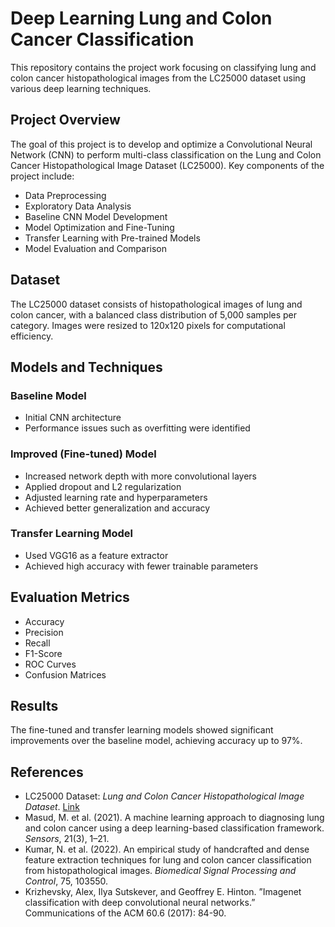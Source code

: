# Deep Learning Lung and Colon Cancer Classification

This repository contains the project work focusing on classifying lung and colon cancer histopathological images from the LC25000 dataset using various deep learning techniques.

## Project Overview

The goal of this project is to develop and optimize a Convolutional Neural Network (CNN) to perform multi-class classification on the Lung and Colon Cancer Histopathological Image Dataset (LC25000). Key components of the project include:

- Data Preprocessing
- Exploratory Data Analysis
- Baseline CNN Model Development
- Model Optimization and Fine-Tuning
- Transfer Learning with Pre-trained Models
- Model Evaluation and Comparison

## Dataset

The LC25000 dataset consists of histopathological images of lung and colon cancer, with a balanced class distribution of 5,000 samples per category. Images were resized to 120x120 pixels for computational efficiency.

## Models and Techniques

### Baseline Model

- Initial CNN architecture
- Performance issues such as overfitting were identified

### Improved (Fine-tuned) Model

- Increased network depth with more convolutional layers
- Applied dropout and L2 regularization
- Adjusted learning rate and hyperparameters
- Achieved better generalization and accuracy

### Transfer Learning Model

- Used VGG16 as a feature extractor
- Achieved high accuracy with fewer trainable parameters

## Evaluation Metrics

- Accuracy
- Precision
- Recall
- F1-Score
- ROC Curves
- Confusion Matrices

## Results

The fine-tuned and transfer learning models showed significant improvements over the baseline model, achieving accuracy up to 97%.

## References

- LC25000 Dataset: *Lung and Colon Cancer Histopathological Image Dataset*. [Link](https://github.com/tampapath/lung_colon_image_set/)
- Masud, M. et al. (2021). A machine learning approach to diagnosing lung and colon cancer using a deep learning-based classification framework. *Sensors*, 21(3), 1–21. 
- Kumar, N. et al. (2022). An empirical study of handcrafted and dense feature extraction techniques for lung and colon cancer classification from histopathological images. *Biomedical Signal Processing and Control*, 75, 103550.
- Krizhevsky, Alex, Ilya Sutskever, and Geoffrey E. Hinton. ”Imagenet classification with deep convolutional neural networks.” Communications of the ACM 60.6 (2017): 84-90.



